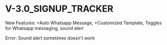# V-3.0_SIGNUP_TRACKER
New Features: +Auto Whatsapp Message, +Customized Template, Toggles for Whatsapp messaging, sound alert

Error: Sound alert sometimes doesn't work


